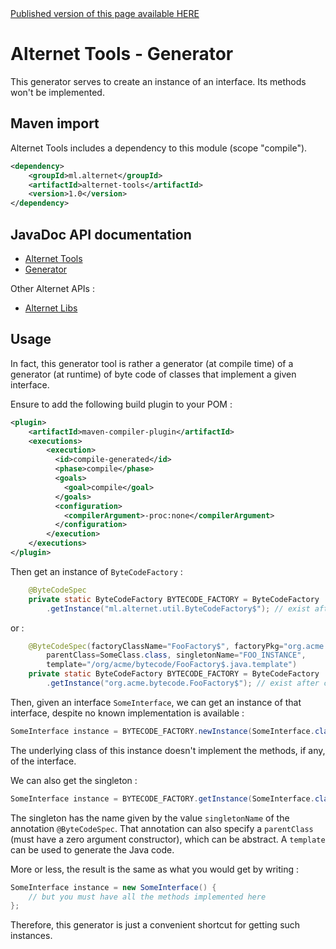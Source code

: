 <div class="nopub">
<a href="http://alternet.ml/alternet-libs/tools-generator/generator.html">
Published version of this page available HERE</a></div>

# Alternet Tools - Generator

This generator serves to create an instance of an interface. Its methods won't be implemented.

## Maven import

Alternet Tools includes a dependency to this module (scope "compile").

```xml
<dependency>
    <groupId>ml.alternet</groupId>
    <artifactId>alternet-tools</artifactId>
    <version>1.0</version>
</dependency>
```

## JavaDoc API documentation

* [Alternet Tools](../tools/apidocs/index.html)
* [Generator](apidocs/index.html)

Other Alternet APIs :

* [Alternet Libs](../apidocs/index.html)

## Usage

In fact, this generator tool is rather a generator (at compile time) of a generator (at runtime)
of byte code of classes that implement a given interface.

Ensure to add the following build plugin to your POM :

```xml
<plugin>
    <artifactId>maven-compiler-plugin</artifactId>
    <executions>
        <execution>
          <id>compile-generated</id>
          <phase>compile</phase>
          <goals>
            <goal>compile</goal>
          </goals>
          <configuration>
            <compilerArgument>-proc:none</compilerArgument>
          </configuration>
        </execution>
    </executions>
</plugin>
```

Then get an instance of `ByteCodeFactory` :

```java
    @ByteCodeSpec
    private static ByteCodeFactory BYTECODE_FACTORY = ByteCodeFactory
        .getInstance("ml.alternet.util.ByteCodeFactory$"); // exist after code generation
```

or :

```java
    @ByteCodeSpec(factoryClassName="FooFactory$", factoryPkg="org.acme.bytecode",
        parentClass=SomeClass.class, singletonName="FOO_INSTANCE",
        template="/org/acme/bytecode/FooFactory$.java.template")
    private static ByteCodeFactory BYTECODE_FACTORY = ByteCodeFactory
        .getInstance("org.acme.bytecode.FooFactory$"); // exist after code generation
```

Then, given an interface `SomeInterface`, we can get an instance of that interface, despite no known 
implementation is available :

```java
SomeInterface instance = BYTECODE_FACTORY.newInstance(SomeInterface.class);
```

The underlying class of this instance doesn't implement the methods, if any, of the interface.

We can also get the singleton :

```java
SomeInterface instance = BYTECODE_FACTORY.getInstance(SomeInterface.class);
```

The singleton has the name given by the value `singletonName` of the annotation `@ByteCodeSpec`.
That annotation can also specify a `parentClass` (must have a zero argument constructor), which can be abstract.
A `template` can be used to generate the Java code.

More or less, the result is the same as what you would get by writing :

```java
SomeInterface instance = new SomeInterface() {
    // but you must have all the methods implemented here
};
```

Therefore, this generator is just a convenient shortcut for getting such instances.

